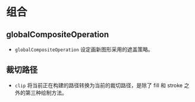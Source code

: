 # 组合

## globalCompositeOperation

- `globalCompositeOperation` 设定画新图形采用的遮盖策略。

## 裁切路径

- `clip` 将当前正在构建的路径转换为当前的裁切路径，是除了 fill 和 stroke 之外的第三种绘制方法。
